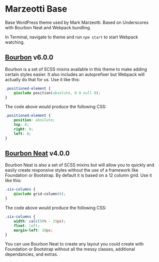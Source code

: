# Marzeotti Base

Base WordPress theme used by Mark Marzeotti. Based on Underscores with Bourbon Neat and Webpack bundling.

In Terminal, navigate to theme and run `npm start` to start Webpack watching.

## [Bourbon](https://www.bourbon.io/docs/6.0.0/) v6.0.0

Bourbon is a set of SCSS mixins available in this theme to make adding certain styles easier. It also includes an autoprefixer but Webpack will actually do that for us. Use it like this:

```css
.positioned-element {
    @include position(absolute, 0 0 null 0);
}
```

The code above would produce the following CSS:

```css
.positioned-element {
    position: absolute;
    top: 0;
    right: 0;
    left: 0;
}
```

## [Bourbon Neat](https://neat.bourbon.io/docs/4.0.0/) v4.0.0

Bourbon Neat is also a set of SCSS mixins but will allow you to quickly and easily create responsive styles without the use of a framework like Foundation or Bootstrap. By default it is based on a 12 column grid. Use it like this:

```css
.six-columns {
    @include grid-column(6);
}
```

The code above would produce the following CSS:

```css
.six-columns {
    width: calc(50% - 25px);
    float: left;
    margin-left: 20px;
}
```

You can use Bourbon Neat to create any layout you could create with Foundation or Bootstrap without all the messy classes, additional dependancies, and extras.
